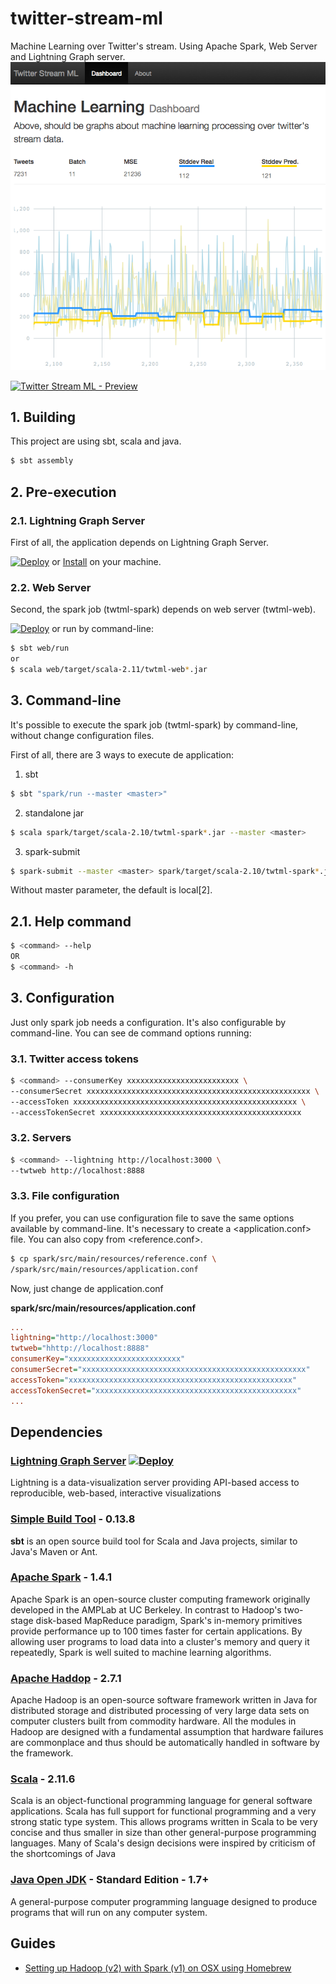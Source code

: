 # twitter-stream-ml
Machine Learning over Twitter's stream. Using Apache Spark, Web Server and Lightning Graph server.
![Running example](doc/graph.png)

[![Twitter Stream ML - Preview](http://img.youtube.com/vi/yxWWvbUFy9Q/0.jpg)](https://youtu.be/yxWWvbUFy9Q)

## 1. Building

This project are using sbt, scala and java.

```sh
$ sbt assembly
```

## 2. Pre-execution

### 2.1. Lightning Graph Server

First of all, the application depends on Lightning Graph Server.

[![Deploy](https://www.herokucdn.com/deploy/button.svg)](https://heroku.com/deploy?template=https://github.com/lightning-viz/lightning/tree/master) or [Install](#lightning) on your machine.

### 2.2. Web Server

Second, the spark job (twtml-spark) depends on web server (twtml-web).

[![Deploy](https://www.herokucdn.com/deploy/button.svg)](https://heroku.com/deploy?template=https://github.com/giorgioinf/twitter-stream-ml/tree/master) or run by command-line:

```sh
$ sbt web/run
or
$ scala web/target/scala-2.11/twtml-web*.jar
```

## 3. Command-line

It's possible to execute the spark job (twtml-spark) by command-line, without change
configuration files.

First of all, there are 3 ways to execute de application:

1. sbt
```sh
$ sbt "spark/run --master <master>"
```
2. standalone jar
```sh
$ scala spark/target/scala-2.10/twtml-spark*.jar --master <master>
```
3. spark-submit
```sh
$ spark-submit --master <master> spark/target/scala-2.10/twtml-spark*.jar
```

Without master parameter, the default is local[2].

## 2.1. Help command

```sh
$ <command> --help
OR
$ <command> -h
```

## 3. Configuration
Just only spark job needs a configuration. It's also configurable by command-line.
You can see de command options running:

### 3.1. Twitter access tokens

```sh
$ <command> --consumerKey xxxxxxxxxxxxxxxxxxxxxxxxx \
--consumerSecret xxxxxxxxxxxxxxxxxxxxxxxxxxxxxxxxxxxxxxxxxxxxxxxxxx \
--accessToken xxxxxxxxxxxxxxxxxxxxxxxxxxxxxxxxxxxxxxxxxxxxxxxxxx \
--accessTokenSecret xxxxxxxxxxxxxxxxxxxxxxxxxxxxxxxxxxxxxxxxxxxxx
```

### 3.2. Servers

```sh
$ <command> --lightning http://localhost:3000 \
--twtweb http://localhost:8888
```

### 3.3. File configuration
If you prefer, you can use configuration file to save the same options available by command-line. It's necessary to create a &lt;application.conf&gt; file. You can also copy from &lt;reference.conf&gt;.

```sh
$ cp spark/src/main/resources/reference.conf \
/spark/src/main/resources/application.conf
```

Now, just change de application.conf

**spark/src/main/resources/application.conf**
```ini
...
lightning="http://localhost:3000"
twtweb="hhttp://localhost:8888"
consumerKey="xxxxxxxxxxxxxxxxxxxxxxxxx"
consumerSecret="xxxxxxxxxxxxxxxxxxxxxxxxxxxxxxxxxxxxxxxxxxxxxxxxxx"
accessToken="xxxxxxxxxxxxxxxxxxxxxxxxxxxxxxxxxxxxxxxxxxxxxxxxxx"
accessTokenSecret="xxxxxxxxxxxxxxxxxxxxxxxxxxxxxxxxxxxxxxxxxxxxx"
...
```

## Dependencies

### <a name="lightning"></a>[Lightning Graph Server](http://lightning-viz.org/) [![Deploy](https://www.herokucdn.com/deploy/button.svg)](https://heroku.com/deploy?template=https://github.com/lightning-viz/lightning/tree/v0.1.14)

Lightning is a data-visualization server providing API-based access to reproducible, web-based, interactive visualizations

### [Simple Build Tool](http://www.scala-sbt.org) - 0.13.8

**sbt** is an open source build tool for Scala and Java projects, similar to Java's Maven or Ant.

### [Apache Spark](http://spark.apache.org) - 1.4.1

Apache Spark is an open-source cluster computing framework originally developed in the AMPLab at UC Berkeley. In contrast to Hadoop's two-stage disk-based MapReduce paradigm, Spark's in-memory primitives provide performance up to 100 times faster for certain applications. By allowing user programs to load data into a cluster's memory and query it repeatedly, Spark is well suited to machine learning algorithms.

### [Apache Haddop](http://hadoop.apache.org) - 2.7.1

Apache Hadoop is an open-source software framework written in Java for distributed storage and distributed processing of very large data sets on computer clusters built from commodity hardware. All the modules in Hadoop are designed with a fundamental assumption that hardware failures are commonplace and thus should be automatically handled in software by the framework.

### [Scala](scala-lang.org) - 2.11.6

Scala is an object-functional programming language for general software applications. Scala has full support for functional programming and a very strong static type system. This allows programs written in Scala to be very concise and thus smaller in size than other general-purpose programming languages. Many of Scala's design decisions were inspired by criticism of the shortcomings of Java

### [Java Open JDK](http://openjdk.java.net) - Standard Edition - 1.7+

A general-purpose computer programming language designed to produce programs that will run on any computer system.

## Guides

- [Setting up Hadoop (v2) with Spark (v1) on OSX using Homebrew](http://datahugger.org/datascience/setting-up-hadoop-v2-with-spark-v1-on-osx-using-homebrew)
